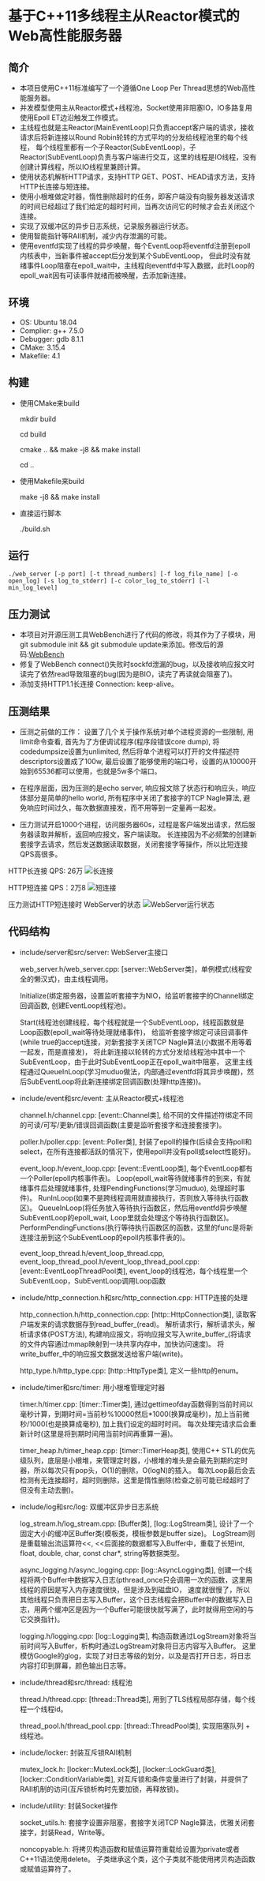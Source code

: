 # 基于C++11多线程主从Reactor模式的Web高性能服务器

## 简介
* 本项目使用C++11标准编写了一个遵循One Loop Per Thread思想的Web高性能服务器。
* 并发模型使用主从Reactor模式+线程池，Socket使用非阻塞IO，IO多路复用使用Epoll ET边沿触发工作模式。
* 主线程也就是主Reactor(MainEventLoop)只负责accept客户端的请求，接收请求后将新连接以Round Robin轮转的方式平均的分发给线程池里的每个线程，
  每个线程里都有一个子Reactor(SubEventLoop)，子Reactor(SubEventLoop)负责与客户端进行交互，这里的线程是IO线程，没有创建计算线程，所以IO线程里兼顾计算。
* 使用状态机解析HTTP请求，支持HTTP GET、POST、HEAD请求方法，支持HTTP长连接与短连接。
* 使用小根堆做定时器，惰性删除超时的任务，即客户端没有向服务器发送请求的时间已经超过了我们给定的超时时间，当再次访问它的时候才会去关闭这个连接。
* 实现了双缓冲区的异步日志系统，记录服务器运行状态。
* 使用智能指针等RAII机制，减少内存泄漏的可能。
* 使用eventfd实现了线程的异步唤醒，每个EventLoop将eventfd注册到epoll内核表中，当新事件被accept后分发到某个SubEventLoop，
但此时没有就绪事件Loop阻塞在epoll_wait中，主线程向eventfd中写入数据，此时Loop的epoll_wait因有可读事件就绪而被唤醒，去添加新连接。

## 环境 
* OS: Ubuntu 18.04
* Complier: g++ 7.5.0
* Debugger: gdb 8.1.1
* CMake: 3.15.4
* Makefile: 4.1 

## 构建
* 使用CMake来build

    mkdir build 

    cd build

    cmake .. && make -j8 && make install
    
    cd ..

* 使用Makefile来build
    
    make -j8 && make install

* 直接运行脚本

    ./build.sh

## 运行
	./web_server [-p port] [-t thread_numbers] [-f log_file_name] [-o open_log] [-s log_to_stderr] [-c color_log_to_stderr] [-l min_log_level]

## 压力测试
* 本项目对开源压测工具WebBench进行了代码的修改，将其作为了子模块，用git submodule init && git submodule update来添加。修改后的源码:[WebBench](https://github.com/ashen7/WebBench.git)
* 修复了WebBench connect()失败时sockfd泄漏的bug，以及接收响应报文时读完了依然read导致阻塞的bug(因为是BIO，读完了再读就会阻塞了)。
* 添加支持HTTP1.1长连接 Connection: keep-alive。

## 压测结果
* 压测之前做的工作：
设置了几个关于操作系统对单个进程资源的一些限制, 用limit命令查看, 
首先为了方便调试程序(程序段错误core dump), 将codedumpsize设置为unlimited, 
然后将单个进程可以打开的文件描述符descriptors设置成了100w, 
最后设置了能够使用的端口号，设置的从10000开始到65536都可以使用，也就是5w多个端口。

* 在程序层面，因为压测的是echo server, 响应报文除了状态行和响应头，响应体部分是简单的hello world, 
所有程序中关闭了套接字的TCP Nagle算法, 避免响应时间过久，每次数据直接发，而不用等到一定量再一起发。

* 压力测试开启1000个进程，访问服务器60s，过程是客户端发出请求，然后服务器读取并解析，返回响应报文，客户端读取。
长连接因为不必频繁的创建新套接字去请求，然后发送数据读取数据，关闭套接字等操作，所以比短连接QPS高很多。

HTTP长连接 QPS: 26万
![长连接](https://github.com/ashen7/WebServer/blob/master/resource/WebServer%E9%95%BF%E8%BF%9E%E6%8E%A5QPS.png)

HTTP短连接 QPS：2万8
![短连接](https://github.com/ashen7/WebServer/blob/master/resource/WebServer%E7%9F%AD%E8%BF%9E%E6%8E%A5QPS.png)

压力测试HTTP短连接时 WebServer的状态
![WebServer运行状态](https://github.com/ashen7/WebServer/blob/master/resource/WebServer%E8%BF%90%E8%A1%8C%E6%97%B6%E7%8A%B6%E6%80%81.png)

## 代码结构
* include/server和src/server: WebServer主接口
    
    web_server.h/web_server.cpp: [server::WebServer类]，单例模式(线程安全的懒汉式)，由主线程调用。

    Initialize(绑定服务器，设置监听套接字为NIO，给监听套接字的Channel绑定回调函数, 创建EventLoop线程池)。

    Start(线程池创建线程，每个线程就是一个SubEventLoop，线程函数就是Loop函数(epoll_wait等待处理就绪事件)，
          给监听套接字绑定可读回调事件(while true的accept连接，对新套接字关闭TCP Nagle算法(小数据不用等着一起发，而是直接发)，
          将此新连接以轮转的方式分发给线程池中其中一个SubEventLoop，由于此时SubEventLoop正在epoll_wait中阻塞，
          这里主线程通过QueueInLoop(学习muduo做法，内部通过eventfd将其异步唤醒)，然后SubEventLoop将此新连接绑定回调函数(处理http连接))。

* include/event和src/event: 主从Reactor模式+线程池
    
    channel.h/channel.cpp: [event::Channel类], 
        给不同的文件描述符绑定不同的可读/可写/更新/错误回调函数(主要是监听套接字和连接套接字)。

    poller.h/poller.cpp: [event::Poller类], 
        封装了epoll的操作(后续会支持poll和select，在所有连接都活跃的情况下，使用epoll并没有poll或select性能好)。

    event_loop.h/event_loop.cpp: [event::EventLoop类], 
        每个EventLoop都有一个Poller(epoll内核事件表)。
        Loop(epoll_wait等待就绪事件的到来，有就绪事件后处理就绪事件, 处理PendingFunctions(学习muduo), 处理超时事件)。
        RunInLoop(如果不是跨线程调用就直接执行，否则放入等待执行函数区)。
        QueueInLoop(将任务放入等待执行函数区，然后用eventfd异步唤醒SubEventLoop的epoll_wait, Loop里就会处理这个等待执行函数区)。
        PerformPendingFunctions(执行等待执行函数区的函数，这里的func是将新连接注册到这个SubEventLoop的epoll内核事件表的)。

    event_loop_thread.h/event_loop_thread.cpp, event_loop_thread_pool.h/event_loop_thread_pool.cpp: [event::EventLoopThreadPool类], 
        event_loop的线程池，每个线程里一个SubEventLoop，SubEventLoop调用Loop函数

* include/http_connection.h和src/http_connection.cpp: HTTP连接的处理
    
    http_connection.h/http_connection.cpp: [http::HttpConnection类], 
        读取客户端发来的请求数据存到read_buffer_(read)。
        解析请求行，解析请求头，解析请求体(POST方法), 构建响应报文，将响应报文写入write_buffer_(将请求的文件内容通过mmap映射到一块共享内存中，加快访问速度)。
        将write_buffer_中的响应报文数据发送给客户端(write)。

    http_type.h/http_type.cpp: [http::HttpType类], 
        定义一些http的enum。

* include/timer和src/timer: 用小根堆管理定时器
    
    timer.h/timer.cpp: [timer::Timer类], 
        通过gettimeofday函数得到当前时间以毫秒计算，到期时间=当前秒%10000然后*1000(换算成毫秒)，加上当前微秒/1000(也是换算成毫秒), 加上我们设定的超时时间。
        每次处理完请求后会重新计时(这里是将到期时间用当前时间再重算一遍)。

    timer_heap.h/timer_heap.cpp: [timer::TimerHeap类], 
        使用C++ STL的优先级队列，底层是小根堆，来管理定时器，小根堆的堆头是会最先到期的定时器，所以每次只有pop头，O(1)的删除，O(logN)的插入。
        每次Loop最后会去检测有无连接超时，超时则删除，这里是惰性删除(检查之前可能已经超时了但没有主动去删)。

* include/log和src/log: 双缓冲区异步日志系统
    
    log_stream.h/log_stream.cpp: [Buffer类], [log::LogStream类], 
        设计了一个固定大小的缓冲区Buffer类(模板类，模板参数是buffer size)。
        LogStream则是重载输出流运算符<<, <<后面接的数据都写入Buffer中，重载了长短int, float, double, char, const char*, string等数据类型。

    async_logging.h/async_logging.cpp: [log::AsyncLogging类], 
        创建一个线程将两个Buffer中数据写入日志(pthread_once只会调用一次的函数，这里用线程的原因是写入内存速度很快，但是涉及到磁盘IO，
        速度就很慢了，所以其他线程只负责把日志写入Buffer，这个日志线程会把Buffer中的数据写入日志，用两个缓冲区是因为一个Buffer可能很快就写满了，此时就得用空闲的与它交换指针)。

    logging.h/logging.cpp: [log::Logging类], 
        构造函数通过LogStream对象将当前时间写入Buffer，析构时通过LogStream对象将日志内容写入Buffer。
        这里模仿Google的glog，实现了对日志等级的划分，以及是否打开日志，将日志内容打印到屏幕，颜色输出日志等。

* include/thread和src/thread: 线程池
    
    thread.h/thread.cpp: [thread::Thread类], 
        用到了TLS线程局部存储，每个线程一个线程id。

    thread_pool.h/thread_pool.cpp: [thread::ThreadPool类], 
        实现阻塞队列 + 线程池。

* include/locker: 封装互斥锁RAII机制
    
    mutex_lock.h: [locker::MutexLock类], [locker::LockGuard类], [locker::ConditionVariable类], 
        对互斥锁和条件变量进行了封装，并提供了RAII机制的访问(互斥锁析构时先要加锁，再释放锁)。

* include/utility: 封装Socket操作
    
    socket_utils.h: 
        套接字设置非阻塞，套接字关闭TCP Nagle算法，优雅关闭套接字，封装Read，Write等。

    noncopyable.h:
        将拷贝构造函数和赋值运算符重载给设置为private或者C++11语法使用delete。
        子类继承这个类，这个子类就不能使用拷贝构造函数或赋值运算符了。
